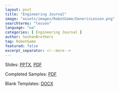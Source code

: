 ```yaml
---
layout: post
title: "Engineering Journal"
image: "assets/images/RobotGame/GenericLesson.png"
searchterms: "lesson"
language: "ua"
categories: [ Engineering Journal ]
author: SeshanBrothers
tag: RobotGame
featured: false
excerpt_separator: <!--more-->
---
```




Slides: <a href="/translations/ua/RobotGame/EngineeringJournal_UA.pptx">PPTX</a>, <a href="/translations/ua/RobotGame/EngineeringJournal_UA.pdf">PDF </a>

Completed Samples: <a href="/translations/en-us/RobotGame/EngineeringJournalSamples.pdf">PDF </a>

Blank Templates:
<a href="/translations/en-us/RobotGame/EngineeringJournalTemplates.docx">DOCX </a>
<!--more-->
